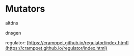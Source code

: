 # Mutators

altdns

dnsgen

regulator: [https://cramppet.github.io/regulator/index.html](https://cramppet.github.io/regulator/index.html)
